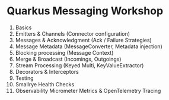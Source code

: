 # Quarkus Messaging Workshop

1. Basics
2. Emitters & Channels (Connector configuration)
3. Messages & Acknowledgment (Ack / Failure Strategies)
4. Message Metadata (MessageConverter, Metadata injection)
5. Blocking processing (Message Context)
6. Merge & Broadcast (Incomings, Outgoings)
7. Stream Processing (Keyed Multi, KeyValueExtractor)
8. Decorators & Interceptors
9. Testing
10. Smallrye Health Checks
11. Observability Micrometer Metrics & OpenTelemetry Tracing
